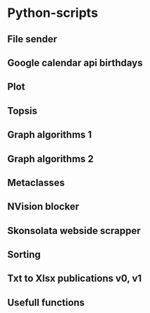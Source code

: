 # Python-scripts
## File sender

## Google calendar api birthdays

## Plot

## Topsis

## Graph algorithms 1


## Graph algorithms 2


## Metaclasses

## NVision blocker

## Skonsolata webside scrapper

## Sorting

## Txt to Xlsx publications v0, v1

## Usefull functions

